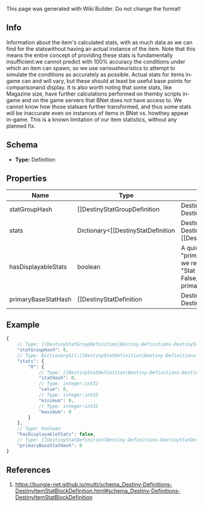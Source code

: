 <span class="wiki-builder">This page was generated with Wiki Builder. Do not change the format!</span>

## Info
Information about the item's calculated stats, with as much data as we can find for the statswithout having an actual instance of the item. Note that this means the entire concept of providing these stats is fundamentally insufficient:we cannot predict with 100% accuracy the conditions under which an item can spawn, so we use variousheuristics to attempt to simulate the conditions as accurately as possible.  Actual stats for items in-game can and will vary, but these should at least be useful base points for comparisonand display. It is also worth noting that some stats, like Magazine size, have further calculations performed on themby scripts in-game and on the game servers that BNet does not have access to.  We cannot know how those statsare further transformed, and thus some stats will be inaccurate even on instances of items in BNet vs. howthey appear in-game.  This is a known limitation of our item statistics, without any planned fix.

## Schema
* **Type:** Definition

## Properties
Name | Type | Description
---- | ---- | -----------
statGroupHash | [[DestinyStatGroupDefinition|Destiny-Definitions-DestinyStatGroupDefinition]]:ManifestDefinition:integer:uint32:nullable | If the item's stats are meant to be modified by a DestinyStatGroupDefinition, this willbe the identifier for that definition. If you are using live data or precomputed stats data on the DestinyInventoryItemDefinition.stats.statsproperty, you don't have to worry about statGroupHash and how it alters stats: the already alteredstats are provided to you.  But if you want to see how the sausage gets made, or perform computationsyourself, this is valuable information.
stats | Dictionary&lt;[[DestinyStatDefinition|Destiny-Definitions-DestinyStatDefinition]]:ManifestDefinition:integer:uint32,[[DestinyInventoryItemStatDefinition|Destiny-Definitions-DestinyInventoryItemStatDefinition]]:Definition&gt; | If you are looking for precomputed values for the stats on a weapon, this is where they are stored.Technically these are the &quot;Display&quot; stat values.  Please see DestinyStatsDefinition for whatDisplay Stat Values means, it's a very long story... but essentially these are the closest valuesBNet can get to the item stats that you see in-game. These stats are keyed by the DestinyStatDefinition's hash identifier for the statthat's found on the item.
hasDisplayableStats | boolean | A quick and lazy way to determine whether any stat other than the &quot;primary&quot; stat is actuallyvisible on the item.  Items often have stats that we return in case people find them useful, butthey're not part of the &quot;Stat Group&quot; and thus we wouldn't display them in our UI.  If this is False,then we're not going to display any of these stats other than the primary one.
primaryBaseStatHash | [[DestinyStatDefinition|Destiny-Definitions-DestinyStatDefinition]]:ManifestDefinition:integer:uint32 | This stat is determined to be the &quot;primary&quot; stat, and can be looked up in the stats or anyother stat collection related to the item. Use this hash to look up the stat's value using DestinyInventoryItemDefinition.stats.stats,and the renderable data for the primary stat in the related DestinyStatDefinition.

## Example
```javascript
{
    // Type: [[DestinyStatGroupDefinition|Destiny-Definitions-DestinyStatGroupDefinition]]:ManifestDefinition:integer:uint32:nullable
    "statGroupHash": 0,
    // Type: Dictionary&lt;[[DestinyStatDefinition|Destiny-Definitions-DestinyStatDefinition]]:ManifestDefinition:integer:uint32,[[DestinyInventoryItemStatDefinition|Destiny-Definitions-DestinyInventoryItemStatDefinition]]:Definition&gt;
    "stats": {
        "0": {
            // Type: [[DestinyStatDefinition|Destiny-Definitions-DestinyStatDefinition]]:ManifestDefinition:integer:uint32
            "statHash": 0,
            // Type: integer:int32
            "value": 0,
            // Type: integer:int32
            "minimum": 0,
            // Type: integer:int32
            "maximum": 0
        }
    },
    // Type: boolean
    "hasDisplayableStats": false,
    // Type: [[DestinyStatDefinition|Destiny-Definitions-DestinyStatDefinition]]:ManifestDefinition:integer:uint32
    "primaryBaseStatHash": 0
}

```

## References
1. https://bungie-net.github.io/multi/schema_Destiny-Definitions-DestinyItemStatBlockDefinition.html#schema_Destiny-Definitions-DestinyItemStatBlockDefinition
